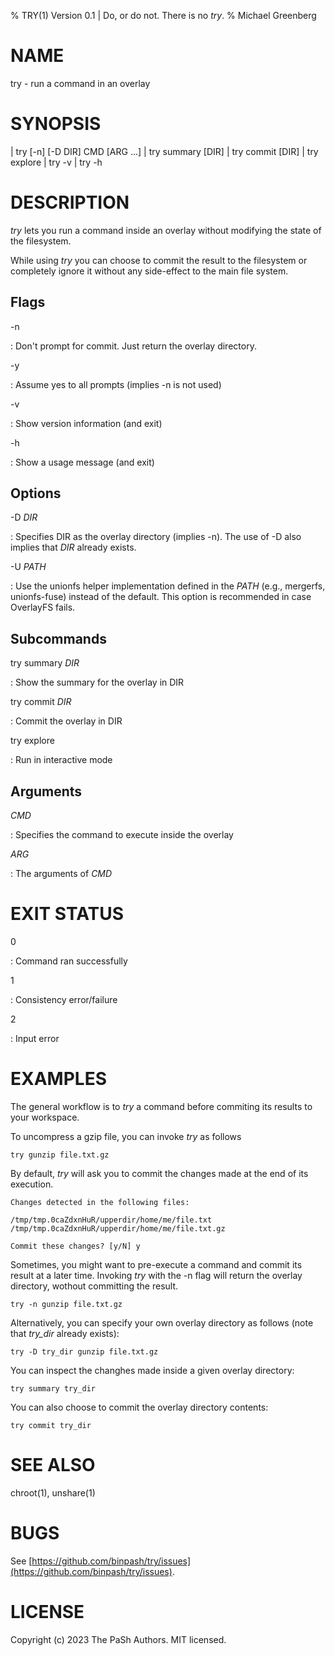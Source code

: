 % TRY(1) Version 0.1 | Do, or do not. There is no *try*.
% Michael Greenberg

# NAME

try - run a command in an overlay

# SYNOPSIS
| try [-n] [-D DIR] CMD [ARG ...]
| try summary [DIR]
| try commit [DIR]
| try explore
| try -v
| try -h

# DESCRIPTION

*try* lets you run a command inside an overlay without modifying the state of the filesystem.

While using *try* you can choose to commit the result to the filesystem or completely ignore it without any side-effect to the main file system.

## Flags

-n

: Don't prompt for commit. Just return the overlay directory.

-y

: Assume yes to all prompts (implies -n is not used)

-v

: Show version information (and exit)
  
-h

: Show a usage message (and exit)


## Options

-D *DIR*

: Specifies DIR as the overlay directory (implies -n). The use of -D also implies that *DIR* already exists.

-U *PATH* 

: Use the unionfs helper implementation defined in the *PATH* (e.g., mergerfs, unionfs-fuse) instead of the default.
This option is recommended in case OverlayFS fails.
## Subcommands

try summary *DIR*

: Show the summary for the overlay in DIR

try commit *DIR*

: Commit the overlay in DIR

try explore

: Run in interactive mode

## Arguments
 
*CMD*

: Specifies the command to execute inside the overlay

*ARG*

: The arguments of *CMD*

# EXIT STATUS

0

: Command ran successfully

1

: Consistency error/failure

2

: Input error

# EXAMPLES

The general workflow is to *try* a command before commiting its results to your workspace. 

To uncompress a gzip file, you can invoke *try* as follows

```
try gunzip file.txt.gz
```

By default, *try* will ask you to commit the changes made at the end of its execution.

```
Changes detected in the following files:

/tmp/tmp.0caZdxnHuR/upperdir/home/me/file.txt
/tmp/tmp.0caZdxnHuR/upperdir/home/me/file.txt.gz

Commit these changes? [y/N] y
```

Sometimes, you might want to pre-execute a command and commit its result at a later time. Invoking *try* with the -n flag will return the overlay directory, wothout committing the result.

```
try -n gunzip file.txt.gz
```

Alternatively, you can specify your own overlay directory as follows (note that *try_dir* already exists):

```
try -D try_dir gunzip file.txt.gz
```

You can inspect the changhes made inside a given overlay directory:

```
try summary try_dir
```

You can also choose to commit the overlay directory contents:

```
try commit try_dir
```

# SEE ALSO

chroot(1), unshare(1)

# BUGS

See
[https://github.com/binpash/try/issues](https://github.com/binpash/try/issues).

# LICENSE

Copyright (c) 2023 The PaSh Authors. MIT licensed.
